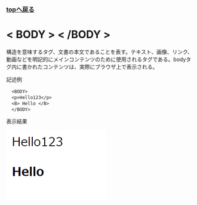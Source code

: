 <h3><a href="https://b2211590.github.io/kaitaishinsho/html/html_top"><B>topへ戻る</B></a></h3>

# < BODY > < /BODY >
構造を意味するタグ、文書の本文であることを表す。テキスト、画像、リンク、動画などを明記的にメインコンテンツのために使用されるタグである。bodyタグ内に書かれたコンテンツは、実際にブラウザ上で表示される。

記述例 [](変更しない)
  
  ```
    <BODY>
    <p>Hello123</p>
    <B> Hello </B>
    </BODY>
  ```
表示結果　[](変更しない)

![](../goto/Body.png)
